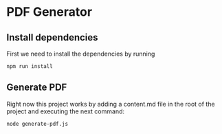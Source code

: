 # PDF Generator

## Install dependencies
First we need to install the dependencies by running
```
npm run install
``` 

## Generate PDF
Right now this project works by adding a content.md file in the root of the project and executing the next command:  
```node
node generate-pdf.js
```
